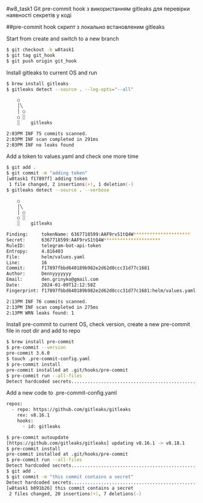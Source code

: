 #w8_task1 Git pre-commit hook з використанням gitleaks для перевірки наявності секретів у коді

##pre-commit hook скрипт з локально встановленим gitleaks

Start from create and switch to a new branch
```sh
$ git checkout -b w8task1
$ git tag git_hook
$ git push origin git_hook
```
Install gitleaks to current OS and run 
```sh
$ brew install gitleaks
$ gitleaks detect --source . --log-opts="--all"

    ○
    │╲
    │ ○
    ○ ░
    ░    gitleaks

2:03PM INF 75 commits scanned.
2:03PM INF scan completed in 291ms
2:03PM INF no leaks found
```
Add a token to values.yaml and check one more time
```zsh
$ git add .
$ git commit -m "adding token"
[w8task1 f17897f] adding token
 1 file changed, 2 insertions(+), 1 deletion(-)
$ gitleaks detect --source . --verbose

    ○
    │╲
    │ ○
    ○ ░
    ░    gitleaks

Finding:     tokenName: 6367718599:AAF9rvS1tQ4W*********************
Secret:      6367718599:AAF9rvS1tQ4W*********************
RuleID:      telegram-bot-api-token
Entropy:     4.816403
File:        helm/values.yaml
Line:        16
Commit:      f17897fbbd640189b982e2d62d0ccc31d77c1681
Author:      Dennyyyyyyy
Email:       den.grinyko@gmail.com
Date:        2024-01-09T12:12:58Z
Fingerprint: f17897fbbd640189b982e2d62d0ccc31d77c1681:helm/values.yaml:telegram-bot-api-token:16

2:13PM INF 76 commits scanned.
2:13PM INF scan completed in 275ms
2:13PM WRN leaks found: 1
```
Install pre-commit to current OS, check version, create a new pre-commit file in root dir and add to repo
```zsh
$ brew install pre-commit
$ pre-commit --version
pre-commit 3.6.0
$ touch .pre-commit-config.yaml
$ pre-commit install
pre-commit installed at .git/hooks/pre-commit
$ pre-commit run --all-files
Detect hardcoded secrets.................................................Passed
```
Add a new code to .pre-commit-config.yaml
```zsh
repos:
  - repo: https://github.com/gitleaks/gitleaks
    rev: v8.16.1
    hooks:
      - id: gitleaks
```
```zsh
$ pre-commit autoupdate
[https://github.com/gitleaks/gitleaks] updating v8.16.1 -> v8.18.1
$ pre-commit install
pre-commit installed at .git/hooks/pre-commit
$ pre-commit run --all-files
Detect hardcoded secrets.................................................Passed
$ git add .
$ git commit -m "this commit contains a secret"
Detect hardcoded secrets.................................................Passed
[w8task1 b091b26] this commit contains a secret
 2 files changed, 20 insertions(+), 7 deletions(-)

```